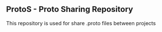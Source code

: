 ## ProtoS - Proto Sharing Repository
This repository is used for share .proto files between projects